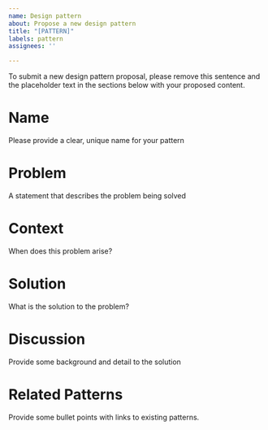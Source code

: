 ```yaml
---
name: Design pattern
about: Propose a new design pattern
title: "[PATTERN]"
labels: pattern
assignees: ''

---
```


To submit a new design pattern proposal, please remove this sentence and the placeholder text in the sections below with your proposed content.

# Name

Please provide a clear, unique name for your pattern

# Problem

A statement that describes the problem being solved

# Context

When does this problem arise?

# Solution

What is the solution to the problem?

# Discussion

Provide some background and detail to the solution

# Related Patterns

Provide some bullet points with links to existing patterns.
